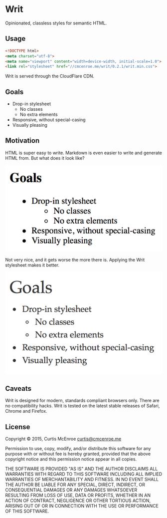 # Writ

Opinionated, classless styles for semantic HTML.

## Usage

```html
<!DOCTYPE html>
<meta charset="utf-8">
<meta name="viewport" content="width=device-width, initial-scale=1.0">
<link rel="stylesheet" href="//cmcenroe.me/writ/0.2.1/writ.min.css">
```

Writ is served through the CloudFlare CDN.

## Goals

- Drop-in stylesheet
  - No classes
  - No extra elements
- Responsive, without special-casing
- Visually pleasing

## Motivation

<abbr>HTML</abbr> is super easy to write. Markdown is even easier to write and
generate <abbr>HTML</abbr> from. But what does it look like?

![Default Styles](screenshot/default.png)

Not very nice, and it gets worse the more there is. Applying the Writ
stylesheet makes it better.

![Writ Styles](screenshot/writ.png)

## Caveats

Writ is designed for modern, standards compliant browsers only. There are no
compatibility hacks. Writ is tested on the latest stable releases of Safari,
Chrome and Firefox.

## License

Copyright © 2015, Curtis McEnroe <curtis@cmcenroe.me>

Permission to use, copy, modify, and/or distribute this software for any
purpose with or without fee is hereby granted, provided that the above
copyright notice and this permission notice appear in all copies.

THE SOFTWARE IS PROVIDED "AS IS" AND THE AUTHOR DISCLAIMS ALL WARRANTIES
WITH REGARD TO THIS SOFTWARE INCLUDING ALL IMPLIED WARRANTIES OF
MERCHANTABILITY AND FITNESS. IN NO EVENT SHALL THE AUTHOR BE LIABLE FOR
ANY SPECIAL, DIRECT, INDIRECT, OR CONSEQUENTIAL DAMAGES OR ANY DAMAGES
WHATSOEVER RESULTING FROM LOSS OF USE, DATA OR PROFITS, WHETHER IN AN
ACTION OF CONTRACT, NEGLIGENCE OR OTHER TORTIOUS ACTION, ARISING OUT OF
OR IN CONNECTION WITH THE USE OR PERFORMANCE OF THIS SOFTWARE.
